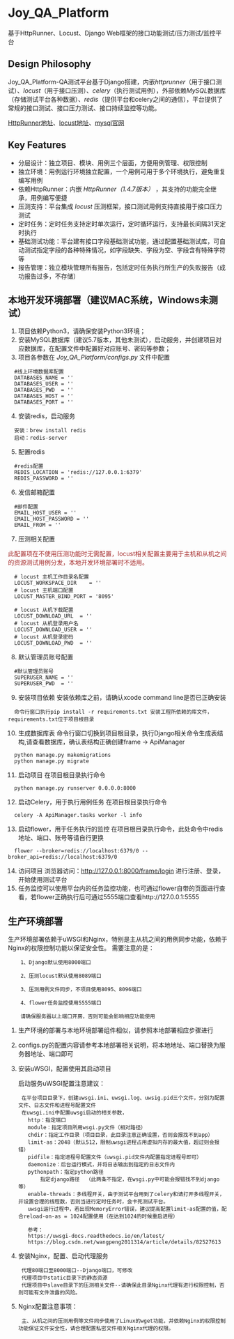 # Joy_QA_Platform
基于HttpRunner、Locust、Django Web框架的接口功能测试/压力测试/监控平台

## Design Philosophy
Joy_QA_Platform-QA测试平台基于Django搭建，内嵌*httprunner*（用于接口测试）、*locust*（用于接口压测）、*celery*（执行测试用例），外部依赖*MySQL*数据库（存储测试平台各种数据）、*redis*（提供平台和celery之间的通信），平台提供了常规的接口测试、接口压力测试、接口持续监控等功能。

[HttpRunner地址](https://github.com/HttpRunner/HttpRunner)、[locust地址](https://github.com/locustio/locust)、[mysql官网](https://dev.mysql.com)

## Key Features
- 分层设计：独立项目、模块、用例三个层面，方便用例管理、权限控制
- 独立环境：用例运行环境独立配置，一个用例可用于多个环境执行，避免重复编写用例
- 依赖HttpRunner：内嵌 *HttpRunner（1.4.7版本）* ，其支持的功能完全继承，用例编写便捷
- 压测支持：平台集成 *locust* 压测框架，接口测试用例支持直接用于接口压力测试
- 定时任务：定时任务支持定时单次运行，定时循环运行，支持最长间隔31天定时执行
- 基础测试功能：平台建有接口字段基础测试功能，通过配置基础测试库，可自动测试指定字段的各种特殊情况，如字段缺失、字段为空、字段含有特殊字符等
- 报告管理：独立模块管理所有报告，包括定时任务执行所生产的失败报告（成功报告过多，不存储）

## 本地开发环境部署（建议MAC系统，Windows未测试）
1. 项目依赖Python3，请确保安装Python3环境；
2. 安装MySQL数据库（建议5.7版本，其他未测试），启动服务，并创建项目对应数据库，在配置文件中配置好对应账号、密码等参数；
3. 项目各参数在 *Joy_QA_Platform/configs.py* 文件中配置
```
  #线上环境数据库配置
  DATABASES_NAME = ''
  DATABASES_USER = ''
  DATABASES_PWD  = ''
  DATABASES_HOST = ''
  DATABASES_PORT = ''
```
4. 安装redis，启动服务
```
  安装：brew install redis
  启动：redis-server
```
5. 配置redis
```
  #redis配置
  REDIS_LOCATION = 'redis://127.0.0.1:6379'
  REDIS_PASSWORD = ''
```
6. 发信邮箱配置
```
  #邮件配置
  EMAIL_HOST_USER = ''
  EMAIL_HOST_PASSWORD = ''
  EMAIL_FROM = ''
```
7. 压测相关配置

  <font color=#A52A2A>此配置项在不使用压测功能时无需配置，locust相关配置主要用于主机和从机之间的资源测试用例分发，本地开发环境部署时不适用。</font>
```
  # locust 主机工作目录名配置
  LOCUST_WORKSPACE_DIR    = ''
  # locust 主机端口配置
  LOCUST_MASTER_BIND_PORT = '8095'

  # locust 从机下载配置
  LOCUST_DOWNLOAD_URL  = ''
  # locust 从机登录用户名
  LOCUST_DOWNLOAD_USER = ''
  # locust 从机登录密码
  LOCUST_DOWNLOAD_PWD  = ''
```
8. 默认管理员账号配置
```
  #默认管理员账号
  SUPERUSER_NAME = ''
  SUPERUSER_PWD  = ''
```
9. 安装项目依赖
  安装依赖库之前，请确认xcode command line是否已正确安装
```
  命令行窗口执行pip install -r requirements.txt 安装工程所依赖的库文件，requirements.txt位于项目根目录
```
10. 生成数据库表
  命令行窗口切换到项目根目录，执行Django相关命令生成表结构,请查看数据库，确认表结构正确创建frame -> ApiManager
```
  python manage.py makemigrations
  python manage.py migrate
```
11. 启动项目 在项目根目录执行命令
```
  python manage.py runserver 0.0.0.0:8000
```
12. 启动Celery，用于执行用例任务
  在项目根目录执行命令
```
  celery -A ApiManager.tasks worker -l info
```
13. 启动flower，用于任务执行的监控
  在项目根目录执行命令，此处命令中redis地址、端口、账号等请自行更换
```
  flower --broker=redis://localhost:6379/0 --broker_api=redis://localhost:6379/0
```
14. 访问项目
  浏览器访问：http://127.0.0.1:8000/frame/login 进行注册、登录，开始使用测试平台
15. 任务监控可以使用平台内的任务监控功能，也可通过flower自带的页面进行查看，若flower正确执行后可通过5555端口查看http://127.0.0.1:5555
## 生产环境部署
  生产环境部署依赖于uWSGI和Nginx，特别是主从机之间的用例同步功能，依赖于Nginx的权限控制功能以保证安全性。
  需要注意的是：
  
        1、Django默认使用8000端口

        2、压测locust默认使用8089端口

        3、压测用例文件同步，不项目使用8095、8096端口

        4、flower任务监控使用5555端口

        请确保服务器以上端口开房，否则可能会影响相应功能使用
1. 生产环境的部署与本地环境部署组件相似，请参照本地部署相应步骤进行
2. configs.py的配置内容请参考本地部署相关说明，将本地地址、端口替换为服务器地址、端口即可
3. 安装uWSGI，配置使用其启动项目
    
    启动服务uWSGI配置注意建议：

        在平台项目目录下，创建uwsgi.ini、uwsgi.log、uwsig.pid三个文件，分别为配置文件、日志文件和进程号配置文件
        在uwsgi.ini中配置uwsgi启动的相关参数，
          http：指定端口
          module：指定项目所用wsgi.py文件（相对路径）
          chdir：指定工作目录（项目目录，此目录注意正确设置，否则会报找不到app）
          limit-as：2048（默认512，限制uwsgi进程占用虚拟内存的最大值，超过则会报错）
          pidfile：指定进程号配置文件（uwsgi.pid文件内配置指定进程号即可）
          daemonize：后台运行模式，并将日志输出到指定的日志文件内
          pythonpath：指定python路径
              指定django路径  （此两条不指定，在wsgi.py中可能会报错找不到django等）
          enable-threads：多线程开关，由于测试平台用到了celery和请打开多线程开关，并设置合理的线程数，否则当进行定时任务时，会卡死测试平台。
          uwsgi运行过程中，若出现MemoryError错误，建议提高配置limit-as配置的值，配合reload-on-as = 1024配置使用（在达到1024的时候重启进程）
          
          参考：
          https://uwsgi-docs.readthedocs.io/en/latest/
          https://blog.csdn.net/wangpeng2011314/article/details/82527613
4. 安装Nginx，配置、启动代理服务

        代理80端口至8000端口--Django端口，可修改
        代理项目中static目录下的静态资源
        代理项目中slave目录下的压测相关文件--请确保此目录Nginx代理有进行权限控制，否则可能有文件泄露的风险。
        
5. Nginx配置注意事项：

        主、从机之间的压测用例等文件同步使用了Linux的wget功能，并依赖Nginx的权限控制功能保证文件安全性，请合理配置私密文件相关Nginx代理的权限。
